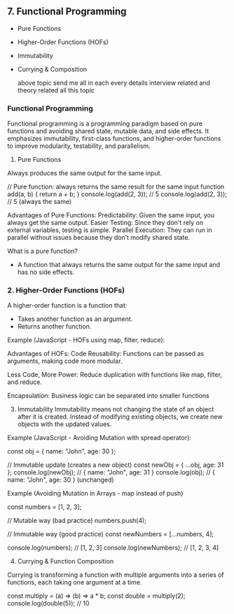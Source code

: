 ## 7. Functional Programming
- Pure Functions
- Higher-Order Functions (HOFs)
- Immutability
- Currying & Composition


  above topic send me all in each every details interview related and theory related all this topic

### **Functional Programming**

Functional programming is a programming paradigm based on pure functions and avoiding shared state, mutable data, and side effects. It emphasizes immutability, first-class functions, and higher-order functions to improve modularity, testability, and parallelism.


1. Pure Functions

Always produces the same output for the same input.

// Pure function: always returns the same result for the same input
function add(a, b) {
    return a + b;
}
console.log(add(2, 3)); // 5
console.log(add(2, 3)); // 5 (always the same)


Advantages of Pure Functions:
Predictability: Given the same input, you always get the same output.
Easier Testing: Since they don't rely on external variables, testing is simple.
Parallel Execution: They can run in parallel without issues because they don’t modify shared state.

What is a pure function?
 - A function that always returns the same output for the same input and has no side effects.

### **2. Higher-Order Functions (HOFs)**

A higher-order function is a function that:

- Takes another function as an argument.
- Returns another function.

Example (JavaScript - HOFs using map, filter, reduce):

Advantages of HOFs:
Code Reusability: Functions can be passed as arguments, making code more modular.

Less Code, More Power: Reduce duplication with functions like map, filter, and reduce.

Encapsulation: Business logic can be separated into smaller functions

3. Immutability
Immutability means not changing the state of an object after it is created. Instead of modifying existing objects, we create new objects with the updated values.

Example (JavaScript - Avoiding Mutation with spread operator):

const obj = { name: "John", age: 30 };

// Immutable update (creates a new object)
const newObj = { ...obj, age: 31 };
console.log(newObj); // { name: "John", age: 31 }
console.log(obj);    // { name: "John", age: 30 } (unchanged)

Example (Avoiding Mutation in Arrays - map instead of push)

const numbers = [1, 2, 3];

// Mutable way (bad practice)
numbers.push(4); 

// Immutable way (good practice)
const newNumbers = [...numbers, 4];

console.log(numbers);    // [1, 2, 3]
console.log(newNumbers); // [1, 2, 3, 4]

4. Currying & Function Composition

Currying is transforming a function with multiple arguments into a series of functions, each taking one argument at a time.

const multiply = (a) => (b) => a * b;
const double = multiply(2);
console.log(double(5)); // 10




